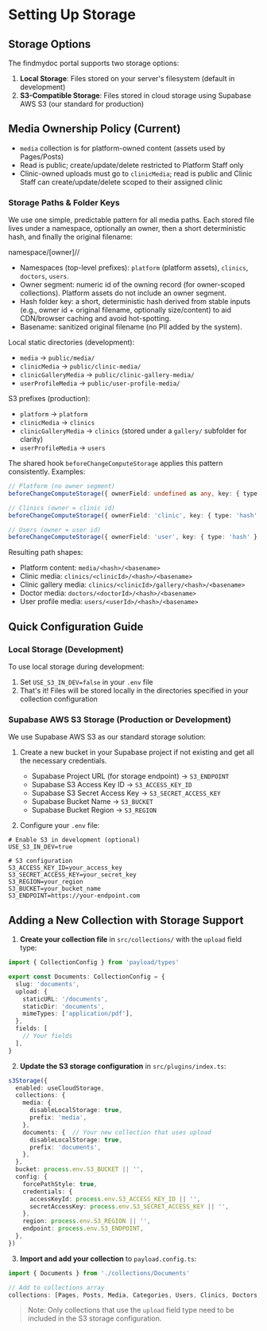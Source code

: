 # Setting Up Storage

## Storage Options

The findmydoc portal supports two storage options:

1. **Local Storage**: Files stored on your server's filesystem (default in development)
2. **S3-Compatible Storage**: Files stored in cloud storage using Supabase AWS S3 (our standard for production)

## Media Ownership Policy (Current)
- `media` collection is for platform-owned content (assets used by Pages/Posts)
- Read is public; create/update/delete restricted to Platform Staff only
- Clinic-owned uploads must go to `clinicMedia`; read is public and Clinic Staff can create/update/delete scoped to their assigned clinic

### Storage Paths & Folder Keys

We use one simple, predictable pattern for all media paths. Each stored file lives under a namespace, optionally an owner, then a short deterministic hash, and finally the original filename:

namespace/[owner]/<hash>/<basename>

- Namespaces (top-level prefixes): `platform` (platform assets), `clinics`, `doctors`, `users`.
- Owner segment: numeric id of the owning record (for owner-scoped collections). Platform assets do not include an owner segment.
- Hash folder key: a short, deterministic hash derived from stable inputs (e.g., owner id + original filename, optionally size/content) to aid CDN/browser caching and avoid hot-spotting.
- Basename: sanitized original filename (no PII added by the system).

Local static directories (development):
- `media` → `public/media/`
- `clinicMedia` → `public/clinic-media/`
- `clinicGalleryMedia` → `public/clinic-gallery-media/`
- `userProfileMedia` → `public/user-profile-media/`

S3 prefixes (production):
- `platform` → `platform`
- `clinicMedia` → `clinics`
- `clinicGalleryMedia` → `clinics` (stored under a `gallery/` subfolder for clarity)
- `userProfileMedia` → `users`

The shared hook `beforeChangeComputeStorage` applies this pattern consistently. Examples:

```ts
// Platform (no owner segment)
beforeChangeComputeStorage({ ownerField: undefined as any, key: { type: 'hash' }, storagePrefix: 'media' })

// Clinics (owner = clinic id)
beforeChangeComputeStorage({ ownerField: 'clinic', key: { type: 'hash' }, storagePrefix: 'clinics' })

// Users (owner = user id)
beforeChangeComputeStorage({ ownerField: 'user', key: { type: 'hash' }, storagePrefix: 'users' })
```

Resulting path shapes:
- Platform content: `media/<hash>/<basename>`
- Clinic media: `clinics/<clinicId>/<hash>/<basename>`
- Clinic gallery media: `clinics/<clinicId>/gallery/<hash>/<basename>`
- Doctor media: `doctors/<doctorId>/<hash>/<basename>`
- User profile media: `users/<userId>/<hash>/<basename>`

## Quick Configuration Guide

### Local Storage (Development)

To use local storage during development:

1. Set `USE_S3_IN_DEV=false` in your `.env` file
2. That's it! Files will be stored locally in the directories specified in your collection configuration

### Supabase AWS S3 Storage (Production or Development)

We use Supabase AWS S3 as our standard storage solution:

1. Create a new bucket in your Supabase project if not existing and get all the necessary credentials.
   * Supabase Project URL (for storage endpoint) -> `S3_ENDPOINT`
   * Supabase S3 Access Key ID -> `S3_ACCESS_KEY_ID`
   * Supabase S3 Secret Access Key -> `S3_SECRET_ACCESS_KEY`
   * Supabase Bucket Name -> `S3_BUCKET`
   * Supabase Bucket Region -> `S3_REGION`

2. Configure your `.env` file:

```dotenv
# Enable S3 in development (optional)
USE_S3_IN_DEV=true

# S3 configuration
S3_ACCESS_KEY_ID=your_access_key
S3_SECRET_ACCESS_KEY=your_secret_key
S3_REGION=your_region
S3_BUCKET=your_bucket_name
S3_ENDPOINT=https://your-endpoint.com
```

## Adding a New Collection with Storage Support

1. **Create your collection file** in `src/collections/` with the `upload` field type:

```typescript
import { CollectionConfig } from 'payload/types'

export const Documents: CollectionConfig = {
  slug: 'documents',
  upload: {
    staticURL: '/documents',
    staticDir: 'documents',
    mimeTypes: ['application/pdf'],
  },
  fields: [
    // Your fields
  ],
}
```

2. **Update the S3 storage configuration** in `src/plugins/index.ts`:

```typescript
s3Storage({
  enabled: useCloudStorage,
  collections: {
    media: {
      disableLocalStorage: true,
      prefix: 'media',
    },
    documents: {  // Your new collection that uses upload
      disableLocalStorage: true,
      prefix: 'documents',
    },
  },
  bucket: process.env.S3_BUCKET || '',
  config: {
    forcePathStyle: true,
    credentials: {
      accessKeyId: process.env.S3_ACCESS_KEY_ID || '',
      secretAccessKey: process.env.S3_SECRET_ACCESS_KEY || '',
    },
    region: process.env.S3_REGION || '',
    endpoint: process.env.S3_ENDPOINT,
  },
})
```

3. **Import and add your collection** to `payload.config.ts`:

```typescript
import { Documents } from './collections/Documents'

// Add to collections array
collections: [Pages, Posts, Media, Categories, Users, Clinics, Doctors, Documents],
```

> Note: Only collections that use the `upload` field type need to be included in the S3 storage configuration.
